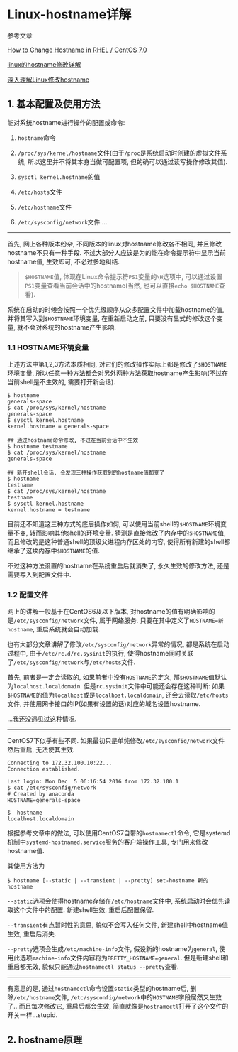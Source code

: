 # Linux-hostname详解 

参考文章

[How to Change Hostname in RHEL / CentOS 7.0](http://linoxide.com/linux-command/change-hostname-in-rhel-centos-7/)

[linux的hostname修改详解](http://soft.chinabyte.com/os/281/11563281.shtml)

[深入理解Linux修改hostname](http://www.cnblogs.com/kerrycode/p/3595724.html)

## 1. 基本配置及使用方法

能对系统hostname进行操作的配置或命令:

1. `hostname`命令

2. `/proc/sys/kernel/hostname`文件(由于`/proc`是系统启动时创建的虚拟文件系统, 所以这里并不将其本身当做可配置项, 但的确可以通过读写操作修改其值).

3. `sysctl kernel.hostname`的值

4. `/etc/hosts`文件

5. `/etc/hostname`文件

6. `/etc/sysconfig/network`文件
...
------

首先, 网上各种版本纷杂, 不同版本的linux对hostname修改各不相同, 并且修改hostname不只有一种手段. 不过大部分人应该是为的能在命令提示符中显示当前hostname值, 生效即可, 不必过多地纠结.

> `$HOSTNAME`值, 体现在Linux命令提示符`PS1`变量的`\H`选项中, 可以通过设置`PS1`变量查看当前会话中的hostname(当然, 也可以直接`echo $HOSTNAME`查看).

系统在启动的时候会按照一个优先级顺序从众多配置文件中加载hostname的值, 并将其写入到`$HOSTNAME`环境变量, 在重新启动之前, 只要没有显式的修改这个变量, 就不会对系统的hostname产生影响.

### 1.1 HOSTNAME环境变量

上述方法中第1,2,3方法本质相同, 对它们的修改操作实际上都是修改了`$HOSTNAME`环境变量, 所以任意一种方法都会对另外两种方法获取hostname产生影响(不过在当前shell是不生效的, 需要打开新会话). 

```
$ hostname 
generals-space
$ cat /proc/sys/kernel/hostname 
generals-space
$ sysctl kernel.hostname
kernel.hostname = generals-space

## 通过hostname命令修改, 不过在当前会话中不生效
$ hostname testname
$ cat /proc/sys/kernel/hostname 
generals-space

## 新开shell会话, 会发现三种操作获取到的hostname值都变了
$ hostname 
testname
$ cat /proc/sys/kernel/hostname 
testname
$ sysctl kernel.hostname
kernel.hostname = testname
```

目前还不知道这三种方式的底层操作如何, 可以使用当前shell的`$HOSTNAME`环境变量不变, 转而影响其他shell的环境变量. 猜测是直接修改了内存中的`$HOSTNAME`值, 而且修改的是这种普通shell的顶级父进程内存区处的内容, 使得所有新建的shell都继承了这块内存中`$HOSTNAME`的值<???>.

不过这种方法设置的hostname在系统重启后就消失了, 永久生效的修改方法, 还是需要写入到配置文件中.

### 1.2 配置文件

网上的讲解一般基于在CentOS6及以下版本, 对hostname的值有明确影响的是`/etc/sysconfig/network`文件, 属于网络服务. 只要在其中定义了`HOSTNAME=新hostname`, 重启系统就会自动加载.

也有大部分文章讲解了修改`/etc/sysconfig/network`异常的情况, 都是系统在启动过程中, 由于`/etc/rc.d/rc.sysinit`的执行, 使得hostname同时关联了`/etc/sysconfig/network`与`/etc/hosts`文件.

首先, 前者是一定会读取的, 如果前者中没有`HOSTNAME`的定义, 那`$HOSTNAME`值默认为`localhost.localdomain`. 但是`rc.sysinit`文件中可能还会存在这种判断: 如果`$HOSTNAME`的值为`localhost`或是`localhost.localdomain`, 还会去读取`/etc/hosts`文件, 并使用网卡接口的IP(如果有设置的话)对应的域名设置hostname.

...我还没遇见过这种情况.

------

CentOS7下似乎有些不同. 如果最初只是单纯修改`/etc/sysconfig/network`文件然后重启, 无法使其生效. 

```
Connecting to 172.32.100.10:22...
Connection established.

Last login: Mon Dec  5 06:16:54 2016 from 172.32.100.1
$ cat /etc/sysconfig/network
# Created by anaconda
HOSTNAME=generals-space

$  hostname
localhost.localdomain
```

根据参考文章中的做法, 可以使用CentOS7自带的`hostnamectl`命令,  它是systemd机制中`systemd-hostnamed.service`服务的客户端操作工具, 专门用来修改hostname值.

其使用方法为

```
$ hostname [--static | --transient | --pretty] set-hostname 新的hostname
```

`--static`选项会使得hostname存储在`/etc/hostname`文件中, 系统启动时会优先读取这个文件中的配置. 新建shell生效, 重启后配置保留.

`--transient`有点暂时性的意思, 貌似不会写入任何文件, 新建shell中hostname值生效, 重启后消失.

`--pretty`选项会生成`/etc/machine-info`文件, 假设新的hostname为`general`, 使用此选项`machine-info`文件内容将为`PRETTY_HOSTNAME=general`. 但是新建shell和重启都无效, 貌似只能通过`hostnamectl status --pretty`查看.

------

有意思的是, 通过`hostnamectl`命令设置`static`类型的hostname后, 删除`/etc/hostname`文件, `/etc/sysconfig/network`中的`HOSTNAME`字段居然又生效了...而且每次修改它, 重启后都会生效, 简直就像是`hostnamectl`打开了这个文件的开关一样...stupid.

## 2. hostname原理

<???>
